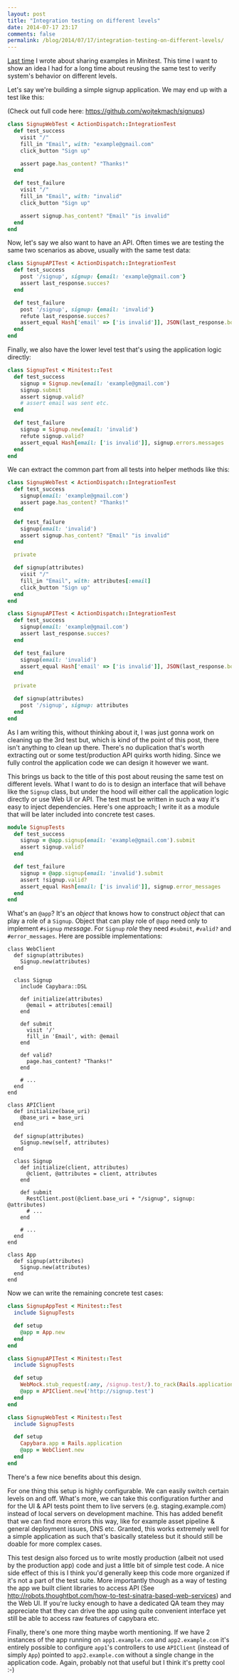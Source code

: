 ```yaml
---
layout: post
title: "Integration testing on different levels"
date: 2014-07-17 23:17
comments: false
permalink: /blog/2014/07/17/integration-testing-on-different-levels/
---
```


[Last time](/blog/2013/07/17/sharing-examples-in-minitest/) I wrote about sharing examples in Minitest. This time I want to show an idea I had for a long time about reusing the same test to verify system's behavior on different levels.

Let's say we're building a simple signup application. We may end up with a test like this:

(Check out full code here: <https://github.com/wojtekmach/signups>)

```ruby
class SignupWebTest < ActionDispatch::IntegrationTest
  def test_success
    visit "/"
    fill_in "Email", with: "example@gmail.com"
    click_button "Sign up"

    assert page.has_content? "Thanks!"
  end

  def test_failure
    visit "/"
    fill_in "Email", with: "invalid"
    click_button "Sign up"

    assert signup.has_content? "Email" "is invalid"
  end
end
```

Now, let's say we also want to have an API. Often times we are testing the same two scenarios as above, usually with the same test data:

```ruby
class SignupAPITest < ActionDispatch::IntegrationTest
  def test_success
    post '/signup', signup: {email: 'example@gmail.com'}
    assert last_response.succes?
  end

  def test_failure
    post '/signup', signup: {email: 'invalid'}
    refute last_response.succes?
    assert_equal Hash['email' => ['is invalid']], JSON(last_response.body)['errors']
  end
end
```

Finally, we also have the lower level test that's using the application logic directly:

```ruby
class SignupTest < Minitest::Test
  def test_success
    signup = Signup.new(email: 'example@gmail.com')
    signup.submit
    assert signup.valid?
    # assert email was sent etc.
  end

  def test_failure
    signup = Signup.new(email: 'invalid')
    refute signup.valid?
    assert_equal Hash[email: ['is invalid']], signup.errors.messages
  end
end
```

We can extract the common part from all tests into helper methods like this:

```ruby
class SignupWebTest < ActionDispatch::IntegrationTest
  def test_success
    signup(email: 'example@gmail.com')
    assert page.has_content? "Thanks!"
  end

  def test_failure
    signup(email: 'invalid')
    assert signup.has_content? "Email" "is invalid"
  end

  private

  def signup(attributes)
    visit "/"
    fill_in "Email", with: attributes[:email]
    click_button "Sign up"
  end
end

class SignupAPITest < ActionDispatch::IntegrationTest
  def test_success
    signup(email: 'example@gmail.com')
    assert last_response.succes?
  end

  def test_failure
    signup(email: 'invalid')
    assert_equal Hash['email' => ['is invalid']], JSON(last_response.body)['errors']
  end

  private

  def signup(attributes)
    post '/signup', signup: attributes
  end
end
```

As I am writing this, without thinking about it, I was just gonna work on cleaning up the 3rd test but, which is kind of the point of this post, there isn't anything to clean up there. There's no duplication that's worth extracting out or some test/production API quirks worth hiding. Since we fully control the application code we can design it however we want.

This brings us back to the title of this post about reusing the same test on different levels. What I want to do is to design an interface that will behave like the `Signup` class, but under the hood will either call the application logic directly or use Web UI or API. The test must be written in such a way it's easy to inject dependencies.
Here's one approach; I write it as a module that will be later included into concrete test cases.

```ruby
module SignupTests
  def test_success
    signup = @app.signup(email: 'example@gmail.com').submit
    assert signup.valid?
  end

  def test_failure
    signup = @app.signup(email: 'invalid').submit
    assert !signup.valid?
    assert_equal Hash[email: ['is invalid']], signup.error_messages
  end
end
```

What's an `@app`? It's an _object_ that knows how to construct _object_ that can play a role of a `Signup`. Object that can play role of `@app` need only to implement `#signup` _message_. For `Signup` _role_ they need `#submit`, `#valid?` and `#error_messages`. Here are possible implementations:

```
class WebClient
  def signup(attributes)
    Signup.new(attributes)
  end

  class Signup
    include Capybara::DSL

    def initialize(attributes)
      @email = attributes[:email]
    end

    def submit
      visit '/'
      fill_in 'Email', with: @email
    end

    def valid?
      page.has_content? "Thanks!"
    end

    # ...
  end
end

class APIClient
  def initialize(base_uri)
    @base_uri = base_uri
  end

  def signup(attributes)
    Signup.new(self, attributes)
  end

  class Signup
    def initialize(client, attributes)
      @client, @attributes = client, attributes
    end

    def submit
      RestClient.post(@client.base_uri + "/signup", signup: @attributes)
      # ...
    end

    # ...
  end
end

class App
  def signup(attributes)
    Signup.new(attributes)
  end
end
```

Now we can write the remaining concrete test cases:

```ruby
class SignupAppTest < Minitest::Test
  include SignupTests

  def setup
    @app = App.new
  end
end

class SignupAPITest < Minitest::Test
  include SignupTests

  def setup
    WebMock.stub_request(:any, /signup.test/).to_rack(Rails.application.routes)
    @app = APIClient.new('http://signup.test')
  end
end

class SignupWebTest < Minitest::Test
  include SignupTests

  def setup
    Capybara.app = Rails.application
    @app = WebClient.new
  end
end
```

There's a few nice benefits about this design.

For one thing this setup is highly configurable. We can easily switch certain levels on and off. What's more, we can take this configuration further and for the UI & API tests point them to live servers (e.g. staging.example.com) instead of local servers on development machine. This has added benefit that we can find more errors this way, like for example asset pipeline & general deployment issues, DNS etc. Granted, this works extremely well for a simple application as such that's basically stateless but it should still be doable for more complex cases.

This test design also forced us to write mostly production (albeit not used by the production app) code and just a little bit of simple test code. A nice side effect of this is I think you'd generally keep this code more organized if it's not a part of the test suite. More importantly though as a way of testing the app we built client libraries to access API (See <http://robots.thoughtbot.com/how-to-test-sinatra-based-web-services>) and the Web UI. If you're lucky enough to have a dedicated QA team they may appreciate that they can drive the app using quite convenient interface yet still be able to access raw features of capybara etc.

Finally, there's one more thing maybe worth mentioning. If we have 2 instances of the app running on `app1.example.com` and `app2.example.com` it's entirely possible to configure `app1`'s controllers to use `APIClient` (instead of simply `App`) pointed to `app2.example.com` without a single change in the application code. Again, probably not that useful but I think it's pretty cool :-)
